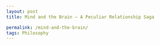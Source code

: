 ```yaml
---
layout: post
title: Mind and the Brain – A Peculiar Relationship Saga

permalink: /mind-and-the-brain/
tags: Philosophy
---
```


